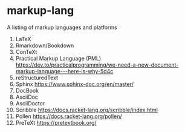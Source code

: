 # markup-lang
A listing of markup languages and platforms

1. LaTeX
2. Rmarkdown/Bookdown
3. ConTeXt
4. Practical Markup Language (PML)
   https://dev.to/practicalprogramming/we-need-a-new-document-markup-language---here-is-why-5d4c
5. reStructuredText
6. Sphinx
   https://www.sphinx-doc.org/en/master/
7. DocBook
8. AsciiDoc
9. AsciiDoctor
10. Scribble
    https://docs.racket-lang.org/scribble/index.html
11. Pollen
    https://docs.racket-lang.org/pollen/
12. PreTeXt
    https://pretextbook.org/
